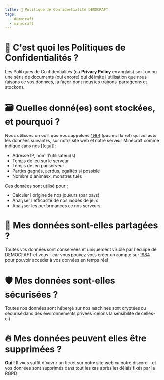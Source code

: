 ```yaml
---
title: 📝 Politique de Confidentialité DEMOCRAFT
tags:
  - democraft
  - minecraft
---
```

# 🤔 C'est quoi les Politiques de Confidentialités ?

Les Politiques de Confidentialités (ou **Privacy Policy** en anglais) sont un ou une série de documents (oui encore) qui délimite l'utilisation que nous faisons de vos données, la façon dont nous les traitons, partageons et stockons.

# 🗃️ Quelles donné(es) sont stockées, et pourquoi ?
Nous utilisons un outil que nous appelons [1984](https://stats.democraft.fr) (pas mal la ref) qui collecte les données suivantes, sur notre site web et notre serveur Minecraft comme indiqué dans nos [[cgu]]:
- Adresse IP, nom d'utilisateur(s) 
- Temps de jeu sur le serveur
- Temps de jeu par serveur
- Parties gagnés, perdus, égalités si possible
- Nombre d'animaux, monstres tués

Ces données sont utilisé pour :
- Calculer l'origine de nos joueurs (par pays)
- Analyser l'efficacité de nos modes de jeux
- Analyser les performances de nos serveurs

# 🥸 Mes données sont-elles partagées ?
Toutes vos données sont conservées et uniquement visible par l'équipe de DEMOCRAFT et vous - car vous pouvez vous créer un compte sur [1984](https://stats.democraft.fr) pour pouvoir accéder à vos données en temps réel

# 🛡️ Mes données sont-elles sécurisées ?
Toutes nos données sont hébergé sur nos machines sont cryptées ou sécurisé dans des environnements privées (celons la sensibilité de celles-ci)

# 🔥 Mes données peuvent elles être supprimées ?
**Oui !** Il vous suffit d'ouvrir un ticket sur notre site web ou notre discord - et vos données sont supprimés dans tout les cas après les délais fixés par la RGPD 



